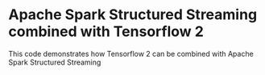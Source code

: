 # Apache Spark Structured Streaming combined with Tensorflow 2
This code demonstrates how Tensorflow 2 can be combined with Apache Spark Structured Streaming
